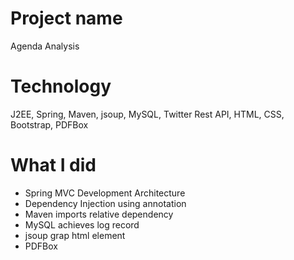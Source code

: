 # Project name
Agenda Analysis

# Technology
J2EE, Spring, Maven, jsoup, MySQL, Twitter Rest API, HTML, CSS, Bootstrap, PDFBox

# What I did
- Spring MVC Development Architecture
- Dependency Injection using annotation
- Maven imports relative  dependency
- MySQL achieves log record
- jsoup grap html element
- PDFBox 
